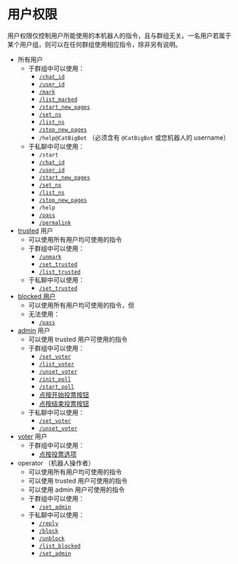 # 用户权限

用户权限仅控制用户所能使用的本机器人的指令，且与群组无关。一名用户若属于某个用户组，则可以在任何群组使用相应指令，除非另有说明。

* 所有用户
    * 于群组中可以使用：
        * [`/chat_id`](../README.md '其他指令')
        * [`/user_id`](../README.md '其他指令')
        * [`/mark`](mark.md)
        * [`/list_marked`](mark.md)
        * [`/start_new_pages`](new_pages.md)
        * [`/set_ns`](new_pages.md)
        * [`/list_ns`](new_pages.md)
        * [`/stop_new_pages`](new_pages.md)
        * `/help@CatBigBot` （必须含有 `@CatBigBot` 或您机器人的 username）
    * 于私聊中可以使用：
        * `/start`
        * [`/chat_id`](../README.md '其他指令')
        * [`/user_id`](../README.md '其他指令')
        * [`/start_new_pages`](new_pages.md)
        * [`/set_ns`](new_pages.md)
        * [`/list_ns`](new_pages.md)
        * [`/stop_new_pages`](new_pages.md)
        * `/help`
        * [`/pass`](pm.md)
        * [`/permalink`](../README.md '其他指令')
* [trusted](trusted.md) 用户
    * 可以使用所有用户均可使用的指令
    * 于群组中可以使用：
        * [`/unmark`](mark.md)
        * [`/set_trusted`](trusted.md)
        * [`/list_trusted`](trusted.md)
    * 于私聊中可以使用：
        * [`/set_trusted`](trusted.md)
* [blocked 用户](pm.md)
    * 可以使用所有用户均可使用的指令，但
    * 无法使用：
        * [`/pass`](pm.md)
* [admin](admin.md) 用户
    * 可以使用 trusted 用户可使用的指令
    * 于群组中可以使用：
        * [`/set_voter`](voter.md)
        * [`/list_voter`](voter.md)
        * [`/unset_voter`](voter.md)
        * [`/init_poll`](poll.md)
        * [`/start_poll`](poll.md)
        * [点按开始投票按钮](poll.md)
        * [点按结束投票按钮](poll.md)
    * 于私聊中可以使用：
        * [`/set_voter`](voter.md)
        * [`/unset_voter`](voter.md)
* [voter](voter.md) 用户
    * 于群组中可以使用：
        * [点按投票选项](poll.md)
* operator （机器人操作者）
    * 可以使用所有用户均可使用的指令
    * 可以使用 trusted 用户可使用的指令
    * 可以使用 admin 用户可使用的指令
    * 于群组中可以使用：
        * [`/set_admin`](admin.md)
    * 于私聊中可以使用：
        * [`/reply`](pm.md)
        * [`/block`](pm.md)
        * [`/unblock`](pm.md)
        * [`/list_blocked`](pm.md)
        * [`/set_admin`](admin.md)

